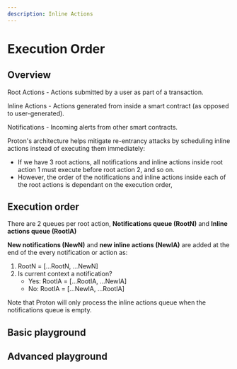 ```yaml
---
description: Inline Actions
---
```



# Execution Order

## Overview

Root Actions - Actions submitted by a user as part of a transaction.

Inline Actions - Actions generated from inside a smart contract (as opposed to user-generated).

Notifications - Incoming alerts from other smart contracts.

Proton's architecture helps mitigate re-entrancy attacks by scheduling inline actions instead of executing them immediately:
- If we have 3 root actions, all notifications and inline actions inside root action 1 must execute before root action 2, and so on.
- However, the order of the notifications and inline actions inside each of the root actions is dependant on the execution order,

## Execution order
There are 2 queues per root action, **Notifications queue (RootN)** and **Inline actions queue (RootIA)**

**New notifications (NewN)** and **new inline actions (NewIA)** are added at the end of the every notification or action as:
1. RootN = [...RootN, ...NewN]
2. Is current context a notification?
     - Yes: RootIA = [...RootIA, ...NewIA]
     - No: RootIA = [...NewIA, ...RootIA]

Note that Proton will only process the inline actions queue when the notifications queue is empty.

## Basic playground

<ClientOnly>
<ExecutionOrder :rootActions="[
  {
          type: 'Action',
          elements: [
            {
              type: 'Notification',
              elements: [
                {
                  type: 'Action',
                  elements: [
                    {
                      type: 'Action',
                      elements: [],
                    },
                    {
                      type: 'Notification',
                      elements: [],
                    }
                  ],
                }
              ],
            },
          ],
        },
        {
          type: 'Action',
          elements: [
            {
              type: 'Action',
              elements: [],
            },
            {
              type: 'Notification',
              elements: [],
            }
          ],
        },
]"/>
</ClientOnly>

## Advanced playground

<ClientOnly>
<ExecutionOrder :rootActions="[
        {
          type: 'Action',
          elements: [
            {
              type: 'Action',
              elements: [
                {
                  type: 'Notification',
                  elements: [],
                },
                {
                  type: 'Action',
                  elements: [],
                }
              ],
            },
            {
              type: 'Notification',
              elements: [
                {
                  type: 'Action',
                  elements: [
                    {
                      type: 'Action',
                      elements: [],
                    },
                    {
                      type: 'Notification',
                      elements: [],
                    }
                  ],
                },
                {
                  type: 'Notification',
                  elements: [
                    {
                      type: 'Notification',
                      elements: [],
                    },
                    {
                      type: 'Action',
                      elements: [],
                    }
                  ],
                }
              ],
            },
            {
              type: 'Notification',
              elements: [
                {
                  type: 'Action',
                  elements: [],
                },
                {
                  type: 'Notification',
                  elements: [],
                }
              ],
            },
            {
              type: 'Action',
              elements: [
                {
                  type: 'Action',
                  elements: [],
                },
                {
                  type: 'Notification',
                  elements: [],
                }
              ],
            }
          ],
        },
        {
          type: 'Action',
          elements: [
            {
              type: 'Action',
              elements: [],
            },
            {
              type: 'Notification',
              elements: [],
            }
          ],
        },
]"/>
</ClientOnly>